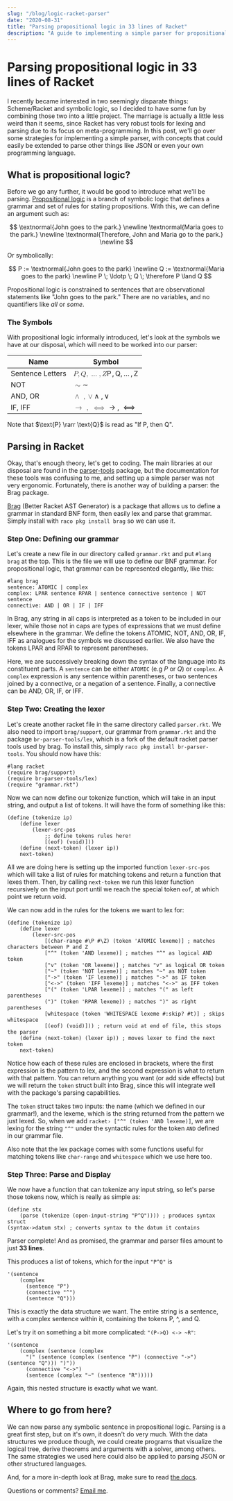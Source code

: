 ```yaml
---
slug: "/blog/logic-racket-parser"
date: "2020-08-31"
title: "Parsing propositional logic in 33 lines of Racket"
description: "A guide to implementing a simple parser for propositional logic in Racket"
---
```


# Parsing propositional logic in 33 lines of Racket

I recently became interested in two seemingly disparate things: Scheme/Racket and symbolic logic, so I decided to have some fun by combining those two into a little project. The marriage is actually a little less weird than it seems, since Racket has very robust tools for lexing and parsing due to its focus on meta-programming. In this post, we'll go over some strategies for implementing a simple parser, with concepts that could easily be extended to parse other things like JSON or even your own programming language.

## What is propositional logic?

Before we go any further, it would be good to introduce what we'll be parsing. [Propositional logic](https://en.wikipedia.org/wiki/Propositional_calculus) is a branch of symbolic logic that defines a grammar and set of rules for stating propositions. With this, we can define an argument such as:

$$
\textnormal{John goes to the park.} \newline
\textnormal{Maria goes to the park.} \newline
\textnormal{Therefore, John and Maria go to the park.} \newline
$$

Or symbolically:

$$
P := \textnormal{John goes to the park} \newline 
Q := \textnormal{Maria goes to the park} \newline
P \; \ldotp \; Q \; \therefore P \land Q
$$

Propositional logic is constrained to sentences that are observational statements like "John goes to the park." There are no variables, and no quantifiers like *all* or *some*.

### The Symbols

With propositional logic informally introduced, let's look at the symbols we have at our disposal, which will need to be worked into our parser:

<div class="flex flex-col lg:w-3/4 mx-auto">
  <div class="-my-2 overflow-x-auto sm:-mx-6 lg:-mx-8">
    <div class="py-2 align-middle inline-block min-w-full sm:px-6 lg:px-8">
      <div class="shadow overflow-hidden border-b border-gray-200 sm:rounded-lg">
        <table class="min-w-full divide-y divide-gray-200">
          <thead class="text-white bg-textColor text-sm">
            <tr>
              <th class="px-6 py-3 text-left leading-4 font-medium uppercase tracking-wider">
                Name
              </th>
              <th class="px-6 py-3 text-left leading-4 font-medium uppercase tracking-wider">
                Symbol
              </th>
            </tr>
          </thead>
          <tbody class="bg-white divide-y divide-gray-200">
            <tr>
              <td class="px-6 py-4 whitespace-no-wrap">
                Sentence Letters
              </td>
              <td class="px-6 py-4 whitespace-no-wrap katex">
                <span class="katex-mathml"><math xmlns="http://www.w3.org/1998/Math/MathML"><semantics><mrow><mi>P</mi><mo separator="true">,</mo><mi>Q</mi><mo separator="true">,</mo><mo>…</mo><mo separator="true">,</mo><mi>Z</mi></mrow><annotation encoding="application/x-tex">P, Q, \ldots ,  Z</annotation></semantics></math></span><span class="katex-html" aria-hidden="true"><span class="base"><span class="strut" style="height:0.8777699999999999em;vertical-align:-0.19444em;"></span><span class="mord mathnormal" style="margin-right:0.13889em;">P</span><span class="mpunct">,</span><span class="mspace" style="margin-right:0.16666666666666666em;"></span><span class="mord mathnormal">Q</span><span class="mpunct">,</span><span class="mspace" style="margin-right:0.16666666666666666em;"></span><span class="minner">…</span><span class="mspace" style="margin-right:0.16666666666666666em;"></span><span class="mpunct">,</span><span class="mspace" style="margin-right:0.16666666666666666em;"></span><span class="mord mathnormal" style="margin-right:0.07153em;">Z</span></span></span>
              </td>
            </tr>
            <tr>
                <td class="px-6 py-4 whitespace-no-wrap"> NOT </td>
                <td class="px-6 py-4 whitespace-no-wrap katex">
                    <span class="katex-mathml"><math xmlns="http://www.w3.org/1998/Math/MathML"><semantics><mrow><mo>∼</mo></mrow><annotation encoding="application/x-tex">\sim</annotation></semantics></math></span><span class="katex-html" aria-hidden="true"><span class="base"><span class="strut" style="height:0.36687em;vertical-align:0em;"></span><span class="mrel">∼</span></span></span>
                </td>
            </tr>
            <tr>
                <td class="px-6 py-4 whitespace-no-wrap"> AND, OR </td>
                <td class="px-6 py-4 whitespace-no-wrap katex">
                    <span class="katex-mathml"><math xmlns="http://www.w3.org/1998/Math/MathML"><semantics><mrow><mo>∧</mo><mtext>  </mtext><mo separator="true">,</mo><mo>∨</mo></mrow><annotation encoding="application/x-tex">\land \;, \lor</annotation></semantics></math></span><span class="katex-html" aria-hidden="true"><span class="base"><span class="strut" style="height:0.75em;vertical-align:-0.19444em;"></span><span class="mord">∧</span><span class="mspace" style="margin-right:0.2777777777777778em;"></span><span class="mpunct">,</span><span class="mspace" style="margin-right:0.16666666666666666em;"></span><span class="mord">∨</span></span></span>
                </td>
            </tr>
            <tr>
                <td class="px-6 py-4 whitespace-no-wrap"> IF, IFF </td>
                <td class="px-6 py-4 whitespace-no-wrap katex">
                    <span class="katex-mathml"><math xmlns="http://www.w3.org/1998/Math/MathML"><semantics><mrow><mo>→</mo><mtext>  </mtext><mo separator="true">,</mo><mtext>  </mtext><mo>⟺</mo><mtext>  </mtext></mrow><annotation encoding="application/x-tex">\rarr \;, \iff</annotation></semantics></math></span><span class="katex-html" aria-hidden="true"><span class="base"><span class="strut" style="height:0.36687em;vertical-align:0em;"></span><span class="mrel">→</span><span class="mspace" style="margin-right:0.2777777777777778em;"></span></span><span class="base"><span class="strut" style="height:0.7194400000000001em;vertical-align:-0.19444em;"></span><span class="mpunct">,</span><span class="mspace" style="margin-right:0.2777777777777778em;"></span><span class="mspace" style="margin-right:0.2777777777777778em;"></span><span class="mrel">⟺</span><span class="mspace" style="margin-right:0.2777777777777778em;"></span></span></span>
                </td>
            </tr>
          </tbody>
        </table>
      </div>
    </div>
  </div>
</div>

Note that $\text{P} \rarr \text{Q}$ is read as "$\text{If P, then Q}$".

## Parsing in Racket

Okay, that's enough theory, let's get to coding. The main libraries at our disposal are found in the [parser-tools](https://docs.racket-lang.org/parser-tools/) package, but the documentation for these tools was confusing to me, and setting up a simple parser was not very ergonomic. Fortunately, there is another way of building a parser: the Brag package.

[Brag](https://docs.racket-lang.org/brag/) (Better Racket AST Generator) is a package that allows us to define a grammar in standard BNF form, then easily lex and parse that grammar. Simply install with `raco pkg install brag` so we can use it.

### Step One: Defining our grammar

Let's create a new file in our directory called `grammar.rkt` and put `#lang brag` at the top. This is the file we will use to define our BNF grammar. For propositional logic, that grammar can be represented elegantly, like this:

``` racket {numberLines: true}
#lang brag
sentence: ATOMIC | complex
complex: LPAR sentence RPAR | sentence connective sentence | NOT sentence
connective: AND | OR | IF | IFF
```
In Brag, any string in all caps is interpreted as a token to be included in our lexer, while those not in caps are types of expressions that we must define elsewhere in the grammar. We define the tokens ATOMIC, NOT, AND, OR, IF, IFF as analogues for the symbols we discussed earlier. We also have the tokens LPAR and RPAR to represent parentheses.

Here, we are successively breaking down the syntax of the language into its constituent parts. A `sentence` can be either `ATOMIC` (e.g $P$ or $Q$) or `complex`. A `complex` expression is any sentence within parentheses, or two sentences joined by a connective, or a negation of a sentence. Finally, a connective can be AND, OR, IF, or IFF.

### Step Two: Creating the lexer

Let's create another racket file in the same directory called `parser.rkt`. We also need to import `brag/support`, our grammar from `grammar.rkt` and the package `br-parser-tools/lex`, which is a fork of the default racket parser tools used by brag. To install this, simply `raco pkg install br-parser-tools`. You should now have this:

```racket {numberLines: 1}
#lang racket
(require brag/support)
(require br-parser-tools/lex)
(require "grammar.rkt")
```

Now we can now define our tokenize function, which will take in an input string, and output a list of tokens. It will have the form of something like this:

```racket {numberLines: 5}
(define (tokenize ip)
    (define lexer
      	(lexer-src-pos
            ;; define tokens rules here!
       		[(eof) (void)]))
    (define (next-token) (lexer ip))
    next-token)
```

All we are doing here is setting up the imported function `lexer-src-pos` which will take a list of rules for matching tokens and return a function that lexes them. Then, by calling `next-token` we run this lexer function recursively on the input port until we reach the special token `eof`, at which point we return void.

We can now add in the rules for the tokens we want to lex for:

```racket {numberLines: 12}
(define (tokenize ip)
    (define lexer
      	(lexer-src-pos
       		[(char-range #\P #\Z) (token 'ATOMIC lexeme)] ; matches characters between P and Z
       		["^" (token 'AND lexeme)] ; matches "^" as logical AND token
			["v" (token 'OR lexeme)] ; matches "v" as logical OR token
			["~" (token 'NOT lexeme)] ; matches "~" as NOT token
			["->" (token 'IF lexeme)] ; matches "->" as IF token
			["<->" (token 'IFF lexeme)] ; matches "<->" as IFF token
			["(" (token 'LPAR lexeme)] ; matches "(" as left parentheses
			(")" (token 'RPAR lexeme)) ; matches ")" as right parentheses
       		[whitespace (token 'WHITESPACE lexeme #:skip? #t)] ; skips whitespace
       		[(eof) (void)])) ; return void at end of file, this stops the parser
    (define (next-token) (lexer ip)) ; moves lexer to find the next token
    next-token)
```

Notice how each of these rules are enclosed in brackets, where the first expression is the pattern to lex, and the second expression is what to return with that pattern. You can return anything you want (or add side effects) but we will return the `token` struct built into Brag, since this will integrate well with the package's parsing capabilities.

The `token` struct takes two inputs: the name (which we defined in our grammar!), and the lexeme, which is the string returned from the pattern we just lexed. So, when we add `racket› ["^" (token 'AND lexeme)]`, we are lexing for the string `"^"` under the syntactic rules for the token `AND` defined in our grammar file.

Also note that the lex package comes with some functions useful for matching tokens like `char-range` and `whitespace` which we use here too.

### Step Three: Parse and Display

We now have a function that can tokenize any input string, so let's parse those tokens now, which is really as simple as:

```racket {numberLines: 27}
(define stx
	(parse (tokenize (open-input-string "P^Q")))) ; produces syntax struct
(syntax->datum stx) ; converts syntax to the datum it contains
```
Parser complete! And as promised, the grammar and parser files amount to just **33 lines**.

This produces a list of tokens, which for the input `"P^Q"` is 

``` racket
'(sentence 
    (complex 
      (sentence "P") 
      (connective "^") 
      (sentence "Q")))
```
This is exactly the data structure we want. The entire string is a sentence, with a complex sentence within it, containing the tokens P, ^, and Q.

Let's try it on something a bit more complicated: `"(P->Q) <-> ~R"`:

```racket
'(sentence 
    (complex (sentence (complex 
      "(" (sentence (complex (sentence "P") (connective "->") (sentence "Q"))) ")"))
      (connective "<->") 
      (sentence (complex "~" (sentence "R")))))
```
Again, this nested structure is exactly what we want.

## Where to go from here?

We can now parse any symbolic sentence in propositional logic. Parsing is a great first step, but on it's own, it doesn't do very much. With the data structures we produce though, we could create programs that visualize the logical tree, derive theorems and arguments with a solver, among others. The same strategies we used here could also be applied to parsing JSON or other structured languages.

And, for a more in-depth look at Brag, make sure to read [the docs](https://docs.racket-lang.org/brag/).

Questions or comments? [Email me](mailto:micahcantor01@gmail.com).